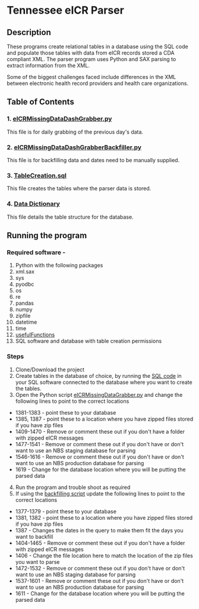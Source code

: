 # Tennessee eICR Parser

## Description
These programs create relational tables in a database using the SQL code and populate those tables with data from eICR records stored a CDA compliant XML. The parser program uses Python and SAX parsing to extract information from the XML.

Some of the biggest challenges faced include differences in the XML between electronic health record providers and health care organizations.

## Table of Contents
### 1. [eICRMissingDataDashGrabber.py](python/eICRMissingDataDashGrabber.py)
This file is for daily grabbing of the previous day's data.

### 2. [eICRMissingDataDashGrabberBackfiller.py](python/eICRMissingDataDashGrabberBackfiller.py)
This file is for backfilling data and dates need to be manually supplied.

### 3. [TableCreation.sql](SQL/TableCreation.sql)
This file creates the tables where the parser data is stored.

### 4. [Data Dictionary](SQL/dataDictionary.xlsx)
This file details the table structure for the database.

## Running the program
### Required software -
1. Python with the following packages
  1. xml.sax
  2. sys
  3. pyodbc
  4. os
  5. re
  6. pandas
  7. numpy
  8. zipfile
  9. datetime
  10. time
  11. [usefulFunctions](usefulFunctions.py)
2. SQL software and database with table creation permissions

### Steps
1. Clone/Download the project
2. Create tables in the database of choice, by running the [SQL code](SQL/TableCreation.sql) in your SQL software connected to the database where you want to create the tables.
3. Open the Python script [eICRMissingDataGrabber.py](python/eICRMissingDataDashGrabber.py) and change the following lines to point to the correct locations
  * 1381-1383 - point these to your database
  * 1385, 1387 - point these to a location where you have zipped files stored if you have zip files
  * 1409-1470 - Remove or comment these out if you don't have a folder with zipped eICR messages
  * 1477-1541 - Remove or comment these out if you don't have or don't want to use an NBS staging database for parsing
  * 1546-1616 - Remove or comment these out if you don't have or don't want to use an NBS production database for parsing
  * 1619 - Change for the database location where you will be putting the parsed data
4. Run the program and trouble shoot as required
5. If using the [backfilling script](python/eICRMissingDataDashGrabberBackfiller.py) update the following lines to point to the correct locations
  * 1377-1379 - point these to your database
  * 1381, 1382 - point these to a location where you have zipped files stored if you have zip files
  * 1387 - Changes the dates in the query to make them fit the days you want to backfill
  * 1404-1465 - Remove or comment these out if you don't have a folder with zipped eICR messages
  * 1406 - Change the file location here to match the location of the zip files you want to parse
  * 1472-1532 - Remove or comment these out if you don't have or don't want to use an NBS staging database for parsing
  * 1537-1601 - Remove or comment these out if you don't have or don't want to use an NBS production database for parsing
  * 1611 - Change for the database location where you will be putting the parsed data




